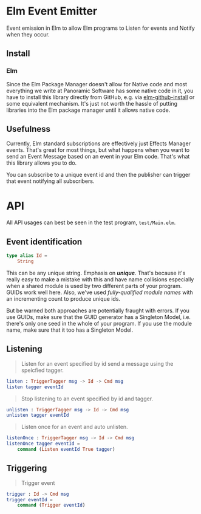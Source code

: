 # Elm Event Emitter

Event emission in Elm to allow Elm programs to Listen for events and Notify when they occur.

## Install

### Elm

Since the Elm Package Manager doesn't allow for Native code and most everything we write at Panoramic Software has some native code in it,
you have to install this library directly from GitHub, e.g. via [elm-github-install](https://github.com/gdotdesign/elm-github-install) or some equivalent mechanism. It's just not worth the hassle of putting libraries into the Elm package manager until it allows native code.

## Usefulness
Currently, Elm standard subscriptions are effectively just Effects Manager events. That's great for most things, but what happens when you want to send an Event Message based on an event in your Elm code. That's what this library allows you to do.

You can subscribe to a unique event id and then the publisher can trigger that event notifying all subscribers.

# API

All API usages can best be seen in the test program, `test/Main.elm`.

## Event identification

```elm
type alias Id =
    String
```

This can be any unique string. Emphasis on ***unique***. That's because it's really easy to make a mistake with this and have name collisions especially when a shared module is used by two different parts of your program. GUIDs work well here.
Also, we've used *fully-qualified module names* with an incrementing count to produce unique ids.

But be warned both approaches are potentially fraught with errors. If you use GUIDs, make sure that the GUID generator has a Singleton Model, i.e. there's only one seed in the whole of your program. If you use the module name, make sure that it too has a Singleton Model.

## Listening

> Listen for an event specified by id send a message using the speicfied tagger.

```elm
listen : TriggerTagger msg -> Id -> Cmd msg
listen tagger eventId
```
> Stop listening to an event specified by id and tagger.

```elm
unlisten : TriggerTagger msg -> Id -> Cmd msg
unlisten tagger eventId
```

> Listen once for an event and auto unlisten.

```elm
listenOnce : TriggerTagger msg -> Id -> Cmd msg
listenOnce tagger eventId =
    command (Listen eventId True tagger)
```

## Triggering

> Trigger event

```elm
trigger : Id -> Cmd msg
trigger eventId =
    command (Trigger eventId)
```
